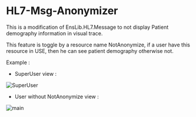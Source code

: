 # HL7-Msg-Anonymizer

This is a modification of EnsLib.HL7.Message to not display Patient demography information in visual trace.

This feature is toggle by a resource name NotAnonymize, if a user have this resource in USE, then he can see patient demography otherwise not.

Example : 

* SuperUser view :

![SuperUser](https://raw.githubusercontent.com/grongierisc/hl7-msg-anonymizer/master/misc/img/SuperUser.png)

* User without NotAnonymize view :

![main](https://raw.githubusercontent.com/grongierisc/hl7-msg-anonymizer/master/misc/img/Obfuscation.png)

